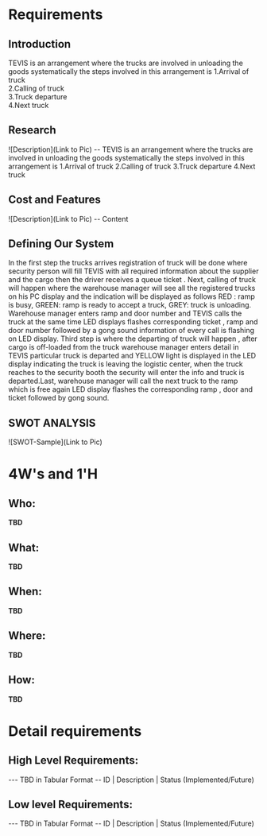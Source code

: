 # Requirements
## Introduction
 TEVIS is an arrangement where the trucks are involved in unloading the goods systematically the steps involved in this arrangement is                        1.Arrival of truck                                                        
2.Calling of truck                                                   
3.Truck departure                                                
4.Next truck                                                          

## Research
![Description](Link to Pic)
-- TEVIS is an arrangement where the trucks are involved in unloading the goods systematically the steps involved in this arrangement is 1.Arrival of truck
2.Calling of truck
3.Truck departure
4.Next truck
## Cost and Features
![Description](Link to Pic)
-- Content 
## Defining Our System
In the first step the trucks arrives registration of truck will be done where security person will fill TEVIS with all required information about the supplier and the cargo then the driver receives a queue ticket . Next, calling of truck will happen where the warehouse manager will see all the registered trucks on his PC display and the indication will be displayed as follows RED : ramp is busy, GREEN: ramp is ready to accept a truck, GREY: truck is unloading. Warehouse manager enters ramp and door number and TEVIS calls the truck at the same time LED displays flashes corresponding ticket , ramp and door number followed by a gong sound information of every call is flashing on LED display. Third step is where the departing of truck will happen , after cargo is off-loaded from the truck warehouse manager enters detail in TEVIS particular truck is departed and YELLOW light is displayed in the LED display indicating the truck is leaving the logistic center, when the truck reaches to the security booth the security will enter the info and truck is departed.Last, warehouse manager will call the next truck to the ramp which is free again LED display flashes the corresponding ramp , door and ticket followed by gong sound. 
## SWOT ANALYSIS
![SWOT-Sample](Link to Pic)

# 4W&#39;s and 1&#39;H

## Who:

**TBD**

## What:

**TBD**

## When:

**TBD**

## Where:

**TBD**

## How:

**TBD**

# Detail requirements
## High Level Requirements:
--- TBD in Tabular Format 
-- ID | Description | Status (Implemented/Future)


##  Low level Requirements:
--- TBD in Tabular Format 
-- ID | Description | Status (Implemented/Future)
